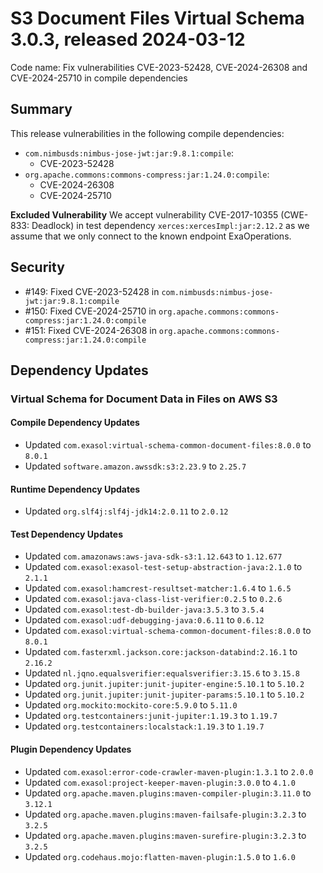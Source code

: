 # S3 Document Files Virtual Schema 3.0.3, released 2024-03-12

Code name: Fix vulnerabilities CVE-2023-52428, CVE-2024-26308 and CVE-2024-25710 in compile dependencies

## Summary

This release vulnerabilities in the following compile dependencies:
* `com.nimbusds:nimbus-jose-jwt:jar:9.8.1:compile`:
  * CVE-2023-52428
* `org.apache.commons:commons-compress:jar:1.24.0:compile`:
  * CVE-2024-26308
  * CVE-2024-25710

**Excluded Vulnerability** We accept vulnerability CVE-2017-10355 (CWE-833: Deadlock) in test dependency `xerces:xercesImpl:jar:2.12.2` as we assume that we only connect to the known endpoint ExaOperations.

## Security

* #149: Fixed CVE-2023-52428 in `com.nimbusds:nimbus-jose-jwt:jar:9.8.1:compile`
* #150: Fixed CVE-2024-25710 in `org.apache.commons:commons-compress:jar:1.24.0:compile`
* #151: Fixed CVE-2024-26308 in `org.apache.commons:commons-compress:jar:1.24.0:compile`

## Dependency Updates

### Virtual Schema for Document Data in Files on AWS S3

#### Compile Dependency Updates

* Updated `com.exasol:virtual-schema-common-document-files:8.0.0` to `8.0.1`
* Updated `software.amazon.awssdk:s3:2.23.9` to `2.25.7`

#### Runtime Dependency Updates

* Updated `org.slf4j:slf4j-jdk14:2.0.11` to `2.0.12`

#### Test Dependency Updates

* Updated `com.amazonaws:aws-java-sdk-s3:1.12.643` to `1.12.677`
* Updated `com.exasol:exasol-test-setup-abstraction-java:2.1.0` to `2.1.1`
* Updated `com.exasol:hamcrest-resultset-matcher:1.6.4` to `1.6.5`
* Updated `com.exasol:java-class-list-verifier:0.2.5` to `0.2.6`
* Updated `com.exasol:test-db-builder-java:3.5.3` to `3.5.4`
* Updated `com.exasol:udf-debugging-java:0.6.11` to `0.6.12`
* Updated `com.exasol:virtual-schema-common-document-files:8.0.0` to `8.0.1`
* Updated `com.fasterxml.jackson.core:jackson-databind:2.16.1` to `2.16.2`
* Updated `nl.jqno.equalsverifier:equalsverifier:3.15.6` to `3.15.8`
* Updated `org.junit.jupiter:junit-jupiter-engine:5.10.1` to `5.10.2`
* Updated `org.junit.jupiter:junit-jupiter-params:5.10.1` to `5.10.2`
* Updated `org.mockito:mockito-core:5.9.0` to `5.11.0`
* Updated `org.testcontainers:junit-jupiter:1.19.3` to `1.19.7`
* Updated `org.testcontainers:localstack:1.19.3` to `1.19.7`

#### Plugin Dependency Updates

* Updated `com.exasol:error-code-crawler-maven-plugin:1.3.1` to `2.0.0`
* Updated `com.exasol:project-keeper-maven-plugin:3.0.0` to `4.1.0`
* Updated `org.apache.maven.plugins:maven-compiler-plugin:3.11.0` to `3.12.1`
* Updated `org.apache.maven.plugins:maven-failsafe-plugin:3.2.3` to `3.2.5`
* Updated `org.apache.maven.plugins:maven-surefire-plugin:3.2.3` to `3.2.5`
* Updated `org.codehaus.mojo:flatten-maven-plugin:1.5.0` to `1.6.0`
